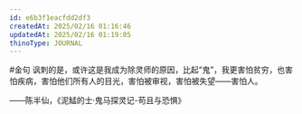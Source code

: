 ```yaml
---
id: e6b3f1eacfdd2df3
createdAt: 2025/02/16 01:16:46
updatedAt: 2025/02/16 01:19:05
thinoType: JOURNAL
---
```

#金句 讽刺的是，或许这是我成为除灵师的原因，比起“鬼”，我更害怕贫穷，也害怕疾病，害怕他们所有人的目光，害怕被审视，害怕被失望——害怕人。

——陈半仙，《泥鯭的士·鬼马探灵记-苟且与恐惧》